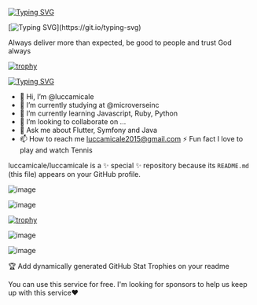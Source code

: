 [![Typing SVG](https://readme-typing-svg.demolab.com?font=Fira+Code&size=31&duration=1&pause=1000&color=29F71F&width=471&lines=Hi+%F0%9F%91%8B%2C+I'm+LUCCA+MICALE)](https://git.io/typing-svg)

[![Typing SVG](https://readme-typing-svg.demolab.com?font=Fira+Code&size=30&pause=1000&color=1DA9F7&center=true&vCenter=true&width=671&lines=++++++++++++++++++++Hello+Developers!!!)](https://git.io/typing-svg)


Always deliver more than expected, be good to people and trust God always

[![trophy](https://github-profile-trophy.vercel.app/?username=luccamicale)](https://github.com/ryo-ma/github-profile-trophy)

 
 [![Typing SVG](https://readme-typing-svg.demolab.com?font=Fira+Code&size=24&pause=1000&color=1FCEF7&width=435&lines=%F0%9F%93%96+About+me)](https://git.io/typing-svg)
                                                             

- 👋 Hi, I’m @luccamicale
- 👀 I’m currently studying at @microverseinc
- 🌱  I’m currently learning Javascript, Ruby, Python
- 💞️ I’m looking to collaborate on ...
- 💬 Ask me about Flutter, Symfony and Java
- 📫 How to reach me luccamicale2015@gmail.com
⚡ Fun fact I love to play and watch Tennis




luccamicale/luccamicale is a ✨ special ✨ repository because its `README.md` (this file) appears on your GitHub profile.




![image](https://user-images.githubusercontent.com/107897361/194948813-c9cce9da-9528-4ed0-b4b3-042ea37471ad.png)



![image](https://user-images.githubusercontent.com/107897361/194949028-8ac3a291-e4ac-4f8c-80ea-870327cc96f5.png)


[![trophy](https://github-profile-trophy.vercel.app/?username=ryo-ma&theme=onedark)](https://github.com/ryo-ma/github-profile-trophy)

![image](https://user-images.githubusercontent.com/107897361/194950651-13acac35-83af-42df-9065-f815caa0a75c.png)

![image](https://user-images.githubusercontent.com/107897361/194963330-1928c5f0-a4fe-4b55-92dd-5ead4eb51129.png)




🏆 Add dynamically generated GitHub Stat Trophies on your readme

You can use this service for free. I'm looking for sponsors to help us keep up with this service❤️

